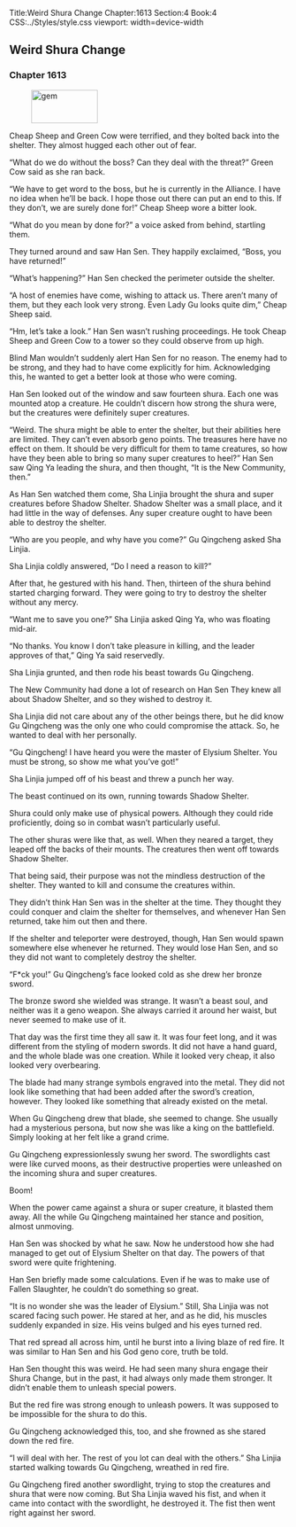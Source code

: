 Title:Weird Shura Change 
Chapter:1613 
Section:4 
Book:4 
CSS:../Styles/style.css 
viewport: width=device-width
  
## Weird Shura Change
### Chapter 1613
  
<figure>
	<img src="../Images/gem.gif" alt="gem" id="gem" width="120" height="60" />
</figure>
  

  
Cheap Sheep and Green Cow were terrified, and they bolted back into the shelter. They almost hugged each other out of fear.

“What do we do without the boss? Can they deal with the threat?” Green Cow said as she ran back.

“We have to get word to the boss, but he is currently in the Alliance. I have no idea when he’ll be back. I hope those out there can put an end to this. If they don’t, we are surely done for!” Cheap Sheep wore a bitter look.

“What do you mean by done for?” a voice asked from behind, startling them.

They turned around and saw Han Sen. They happily exclaimed, “Boss, you have returned!”

“What’s happening?” Han Sen checked the perimeter outside the shelter.

“A host of enemies have come, wishing to attack us. There aren’t many of them, but they each look very strong. Even Lady Gu looks quite dim,” Cheap Sheep said.

“Hm, let’s take a look.” Han Sen wasn’t rushing proceedings. He took Cheap Sheep and Green Cow to a tower so they could observe from up high.

Blind Man wouldn’t suddenly alert Han Sen for no reason. The enemy had to be strong, and they had to have come explicitly for him. Acknowledging this, he wanted to get a better look at those who were coming.

Han Sen looked out of the window and saw fourteen shura. Each one was mounted atop a creature. He couldn’t discern how strong the shura were, but the creatures were definitely super creatures.

“Weird. The shura might be able to enter the shelter, but their abilities here are limited. They can’t even absorb geno points. The treasures here have no effect on them. It should be very difficult for them to tame creatures, so how have they been able to bring so many super creatures to heel?” Han Sen saw Qing Ya leading the shura, and then thought, “It is the New Community, then.”

As Han Sen watched them come, Sha Linjia brought the shura and super creatures before Shadow Shelter. Shadow Shelter was a small place, and it had little in the way of defenses. Any super creature ought to have been able to destroy the shelter.

“Who are you people, and why have you come?” Gu Qingcheng asked Sha Linjia.

Sha Linjia coldly answered, “Do I need a reason to kill?”

After that, he gestured with his hand. Then, thirteen of the shura behind started charging forward. They were going to try to destroy the shelter without any mercy.

“Want me to save you one?” Sha Linjia asked Qing Ya, who was floating mid-air.

“No thanks. You know I don’t take pleasure in killing, and the leader approves of that,” Qing Ya said reservedly.

Sha Linjia grunted, and then rode his beast towards Gu Qingcheng.

The New Community had done a lot of research on Han Sen They knew all about Shadow Shelter, and so they wished to destroy it.

Sha Linjia did not care about any of the other beings there, but he did know Gu Qingcheng was the only one who could compromise the attack. So, he wanted to deal with her personally.

“Gu Qingcheng! I have heard you were the master of Elysium Shelter. You must be strong, so show me what you’ve got!”

Sha Linjia jumped off of his beast and threw a punch her way.

The beast continued on its own, running towards Shadow Shelter.

Shura could only make use of physical powers. Although they could ride proficiently, doing so in combat wasn’t particularly useful.

The other shuras were like that, as well. When they neared a target, they leaped off the backs of their mounts. The creatures then went off towards Shadow Shelter.

That being said, their purpose was not the mindless destruction of the shelter. They wanted to kill and consume the creatures within.

They didn’t think Han Sen was in the shelter at the time. They thought they could conquer and claim the shelter for themselves, and whenever Han Sen returned, take him out then and there.

If the shelter and teleporter were destroyed, though, Han Sen would spawn somewhere else whenever he returned. They would lose Han Sen, and so they did not want to completely destroy the shelter.

“F*ck you!” Gu Qingcheng’s face looked cold as she drew her bronze sword.

The bronze sword she wielded was strange. It wasn’t a beast soul, and neither was it a geno weapon. She always carried it around her waist, but never seemed to make use of it.

That day was the first time they all saw it. It was four feet long, and it was different from the styling of modern swords. It did not have a hand guard, and the whole blade was one creation. While it looked very cheap, it also looked very overbearing.

The blade had many strange symbols engraved into the metal. They did not look like something that had been added after the sword’s creation, however. They looked like something that already existed on the metal.

When Gu Qingcheng drew that blade, she seemed to change. She usually had a mysterious persona, but now she was like a king on the battlefield. Simply looking at her felt like a grand crime.

Gu Qingcheng expressionlessly swung her sword. The swordlights cast were like curved moons, as their destructive properties were unleashed on the incoming shura and super creatures.

Boom!

When the power came against a shura or super creature, it blasted them away. All the while Gu Qingcheng maintained her stance and position, almost unmoving.

Han Sen was shocked by what he saw. Now he understood how she had managed to get out of Elysium Shelter on that day. The powers of that sword were quite frightening.

Han Sen briefly made some calculations. Even if he was to make use of Fallen Slaughter, he couldn’t do something so great.

“It is no wonder she was the leader of Elysium.” Still, Sha Linjia was not scared facing such power. He stared at her, and as he did, his muscles suddenly expanded in size. His veins bulged and his eyes turned red.

That red spread all across him, until he burst into a living blaze of red fire. It was similar to Han Sen and his God geno core, truth be told.

Han Sen thought this was weird. He had seen many shura engage their Shura Change, but in the past, it had always only made them stronger. It didn’t enable them to unleash special powers.

But the red fire was strong enough to unleash powers. It was supposed to be impossible for the shura to do this.

Gu Qingcheng acknowledged this, too, and she frowned as she stared down the red fire.

“I will deal with her. The rest of you lot can deal with the others.” Sha Linjia started walking towards Gu Qingcheng, wreathed in red fire.

Gu Qingcheng fired another swordlight, trying to stop the creatures and shura that were now coming. But Sha Linjia waved his fist, and when it came into contact with the swordlight, he destroyed it. The fist then went right against her sword.